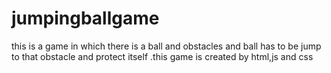 # jumpingballgame
this is a game in which there is a ball and obstacles and ball has to be jump to that obstacle and protect itself .this game is created by html,js and css
